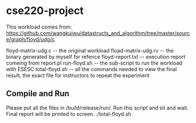# cse220-project
This workload comes from: https://github.com/wangkuiwu/datastructs_and_algorithm/tree/master/source/graph/floyd/udg/c

floyd-matrix-udg.c -- the original workload
fload-matrix-udg.rv -- the binary generated by myself for refence
floyd-report.txt -- execution report comeing from report.pl
run-floyd.sh -- the sub-script to run the workload with ESESC
total-floyd.sh -- all the commands needed to view the final result, the exact file for instructors to repeat the experiment

## Compile and Run
Please put all the files in /build/release/run/.
Run this script and sit and wait. Final report will be printed to screen.
./total-floyd.sh


